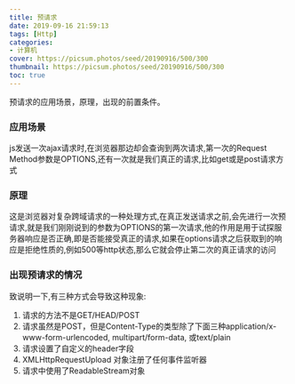 ```yaml
---
title: 预请求
date: 2019-09-16 21:59:13
tags: [Http]
categories: 
- 计算机
cover: https://picsum.photos/seed/20190916/500/300
thumbnail: https://picsum.photos/seed/20190916/500/300
toc: true
---
```

预请求的应用场景，原理，出现的前置条件。
<!-- more -->

### 应用场景
js发送一次ajax请求时,在浏览器那边却会查询到两次请求,第一次的Request Method参数是OPTIONS,还有一次就是我们真正的请求,比如get或是post请求方式

### 原理
这是浏览器对复杂跨域请求的一种处理方式,在真正发送请求之前,会先进行一次预请求,就是我们刚刚说到的参数为OPTIONS的第一次请求,他的作用是用于试探服务器响应是否正确,即是否能接受真正的请求,如果在options请求之后获取到的响应是拒绝性质的,例如500等http状态,那么它就会停止第二次的真正请求的访问
### 出现预请求的情况

致说明一下,有三种方式会导致这种现象:

1. 请求的方法不是GET/HEAD/POST
2. 请求虽然是POST，但是Content-Type的类型除了下面三种application/x-www-form-urlencoded, multipart/form-data, 或text/plain
3. 请求设置了自定义的header字段
4.  XMLHttpRequestUpload 对象注册了任何事件监听器
5. 请求中使用了ReadableStream对象






